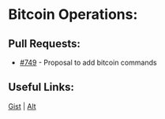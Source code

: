 [gist]:https://gist.github.com/anonhostpi/97d4bb3e9535c92b8173fae704b76264#file-_topics-0011-cmds-0003-bitcoin-md
[source]:https://github.com/Significant-Gravitas/Catalysts/blob/main/TOPICS/0011.CMDS/0003.BITCOIN.md
# Bitcoin Operations:
## Pull Requests:
- [#749][749] - Proposal to add bitcoin commands

## Useful Links:
[Gist][gist] | [Alt][source]

[749]:https://github.com/Significant-Gravitas/Auto-GPT/issues/749
